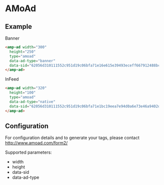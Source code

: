 <!---
Copyright 2016 The AMP HTML Authors. All Rights Reserved.

Licensed under the Apache License, Version 2.0 (the "License");
you may not use this file except in compliance with the License.
You may obtain a copy of the License at

      http://www.apache.org/licenses/LICENSE-2.0

Unless required by applicable law or agreed to in writing, software
distributed under the License is distributed on an "AS-IS" BASIS,
WITHOUT WARRANTIES OR CONDITIONS OF ANY KIND, either express or implied.
See the License for the specific language governing permissions and
limitations under the License.
-->

# AMoAd

## Example

Banner

```html
<amp-ad width="300"
  height="250"
  type="amoad"
  data-ad-type="banner"
  data-sid="62056d310111552c951d19c06bfa71e16e615e39493eceff667912488bc576a6">
</amp-ad>
```

InFeed

```html
<amp-ad width="320"
  height="100"
  type="amoad"
  data-ad-type="native"
  data-sid="62056d310111552c951d19c06bfa71e1bc19eea7e94d0a6e73e46a9402dbee47">
</amp-ad>
```

## Configuration

For configuration details and to generate your tags, please contact http://www.amoad.com/form2/

Supported parameters:

- width
- height
- data-sid
- data-ad-type
